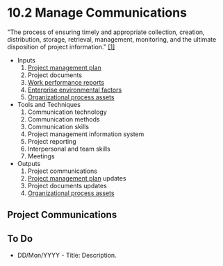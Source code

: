 # 10.2 Manage Communications

"The process of ensuring timely and appropriate collection, creation,
distribution, storage, retrieval, management, monitoring, and the ultimate
disposition of project information." [[1]](../home.md#references)

- Inputs
  1. [Project management plan](../04-integration/4.2-develop-project-management-plan.md)
  2. Project documents
  3. [Work performance reports](../99-project-files/06-work-performance/00-work-performance.md#work-performance-reports)
  4. [Enterprise environmental factors](../01-business-and-environment/01-enterprise-environmental-factors.md)
  5. [Organizational process assets](../01-business-and-environment/03-organizational-process-assets.md)
- Tools and Techniques
  1. Communication technology
  2. Communication methods
  3. Communication skills
  4. Project management information system
  5. Project reporting
  6. Interpersonal and team skills
  7. Meetings
- Outputs
  1. Project communications
  2. [Project management plan](../04-integration/4.2-develop-project-management-plan.md) updates
  3. Project documents updates
  4. [Organizational process assets](../01-business-and-environment/03-organizational-process-assets.md)

## Project Communications

## To Do

- DD/Mon/YYYY - Title: Description.
